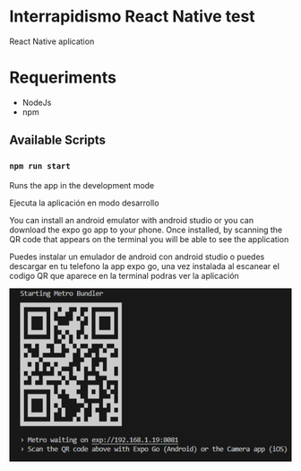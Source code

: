 # Interrapidismo React Native test

React Native aplication

# Requeriments

- NodeJs
- npm

## Available Scripts

### `npm run start`

Runs the app in the development mode

Ejecuta la aplicación en modo desarrollo

You can install an android emulator with android studio or you can download the expo go app to your phone. Once installed, by scanning the QR code that appears on the terminal you will be able to see the application

Puedes instalar un emulador de android con android studio o puedes descargar en tu telefono la app expo go, una vez instalada al escanear el codigo QR que aparece en la terminal podras ver la aplicación

![alt text](image-2.png)
